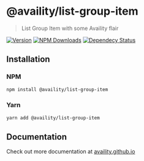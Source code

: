 # @availity/list-group-item

> List Group Item with some Availity flair

[![Version](https://img.shields.io/npm/v/@availity/list-group-item.svg?style=for-the-badge)](https://www.npmjs.com/package/@availity/list-group-item)
[![NPM Downloads](https://img.shields.io/npm/dt/@availity/list-group-item.svg?style=for-the-badge)](https://www.npmjs.com/package/@availity/list-group-item)
[![Dependecy Status](https://img.shields.io/librariesio/release/npm/@availity/list-group-item?style=for-the-badge)](https://github.com/Availity/availity-react/blob/master/packages/list-group-item/package.json)

## Installation

### NPM

```bash
npm install @availity/list-group-item
```

### Yarn

```bash
yarn add @availity/list-group-item
```

## Documentation

Check out more documentation at [availity.github.io](https://availity.github.io/availity-react/components/list-group-item/)
